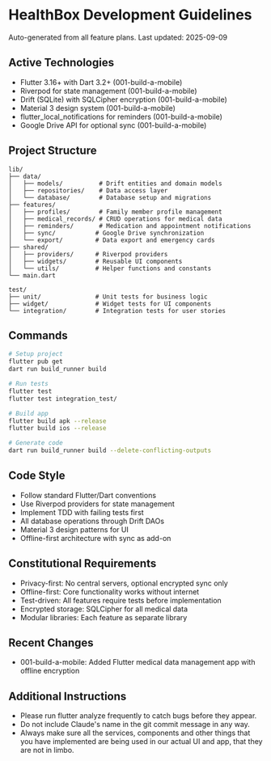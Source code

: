 # HealthBox Development Guidelines

Auto-generated from all feature plans. Last updated: 2025-09-09

## Active Technologies
- Flutter 3.16+ with Dart 3.2+ (001-build-a-mobile)
- Riverpod for state management (001-build-a-mobile)
- Drift (SQLite) with SQLCipher encryption (001-build-a-mobile)
- Material 3 design system (001-build-a-mobile)
- flutter_local_notifications for reminders (001-build-a-mobile)
- Google Drive API for optional sync (001-build-a-mobile)

## Project Structure
```
lib/
├── data/
│   ├── models/          # Drift entities and domain models
│   ├── repositories/    # Data access layer
│   └── database/        # Database setup and migrations
├── features/
│   ├── profiles/        # Family member profile management
│   ├── medical_records/ # CRUD operations for medical data
│   ├── reminders/       # Medication and appointment notifications
│   ├── sync/           # Google Drive synchronization
│   └── export/         # Data export and emergency cards
├── shared/
│   ├── providers/      # Riverpod providers
│   ├── widgets/        # Reusable UI components
│   └── utils/          # Helper functions and constants
└── main.dart

test/
├── unit/               # Unit tests for business logic
├── widget/             # Widget tests for UI components
└── integration/        # Integration tests for user stories
```

## Commands
```bash
# Setup project
flutter pub get
dart run build_runner build

# Run tests
flutter test
flutter test integration_test/

# Build app
flutter build apk --release
flutter build ios --release

# Generate code
dart run build_runner build --delete-conflicting-outputs
```

## Code Style
- Follow standard Flutter/Dart conventions
- Use Riverpod providers for state management
- Implement TDD with failing tests first
- All database operations through Drift DAOs
- Material 3 design patterns for UI
- Offline-first architecture with sync as add-on

## Constitutional Requirements
- Privacy-first: No central servers, optional encrypted sync only
- Offline-first: Core functionality works without internet
- Test-driven: All features require tests before implementation
- Encrypted storage: SQLCipher for all medical data
- Modular libraries: Each feature as separate library

## Recent Changes
- 001-build-a-mobile: Added Flutter medical data management app with offline encryption

<!-- MANUAL ADDITIONS START -->
## Additional Instructions

- Please run flutter analyze frequently to catch bugs before they appear.
- Do not include Claude's name in the git commit message in any way.
- Always make sure all the services, components and other things that you have implemented are being used in our actual UI and app, that they are not in limbo.
<!-- MANUAL ADDITIONS END -->